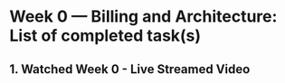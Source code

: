 # Week 0 — Billing and Architecture: List of completed task(s)

## 1. Watched Week 0 - Live Streamed Video



